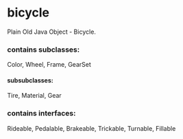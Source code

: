 # bicycle
Plain Old Java Object - Bicycle.
### contains subclasses:
Color, Wheel, Frame, GearSet
#### subsubclasses:
Tire, Material, Gear
### contains interfaces:
Rideable, Pedalable, Brakeable, Trickable, Turnable, Fillable
